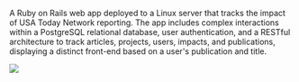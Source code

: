 A Ruby on Rails web app deployed to a Linux server that tracks the impact of USA Today Network reporting. The app includes complex interactions within a PostgreSQL relational database, user authentication, and a RESTful architecture to track articles, projects, users, impacts, and publications, displaying a distinct front-end based on a user's publication and title. 

<img src="impact-tracker.gif"/>
